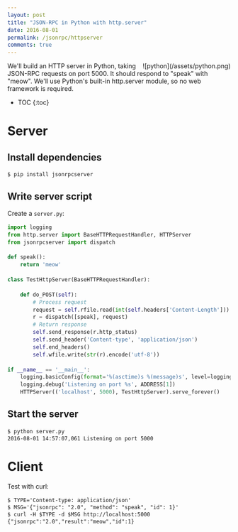 ```yaml
---
layout: post
title: "JSON-RPC in Python with http.server"
date: 2016-08-01
permalink: /jsonrpc/httpserver
comments: true
---
```

<div style="float: right" markdown="1">
![python](/assets/python.png)
</div>

We'll build an HTTP server in Python, taking JSON-RPC requests on port
5000. It should respond to "speak" with "meow". We'll use Python's built-in
http.server module, so no web framework is required. 

* TOC
{:toc}

Server
======

Install dependencies
--------------------

```shell
$ pip install jsonrpcserver
```

Write server script
-------------------

Create a `server.py`:

```python
import logging
from http.server import BaseHTTPRequestHandler, HTTPServer
from jsonrpcserver import dispatch

def speak():
    return 'meow'

class TestHttpServer(BaseHTTPRequestHandler):

    def do_POST(self):
        # Process request
        request = self.rfile.read(int(self.headers['Content-Length'])).decode('utf-8')
        r = dispatch([speak], request)
        # Return response
        self.send_response(r.http_status)
        self.send_header('Content-type', 'application/json')
        self.end_headers()
        self.wfile.write(str(r).encode('utf-8'))

if __name__ == '__main__':
    logging.basicConfig(format='%(asctime)s %(message)s', level=logging.DEBUG)
    logging.debug('Listening on port %s', ADDRESS[1])
    HTTPServer(('localhost', 5000), TestHttpServer).serve_forever()
```

Start the server
----------------

```shell
$ python server.py
2016-08-01 14:57:07,061 Listening on port 5000
```

Client
======

Test with curl:

```shell
$ TYPE='Content-type: application/json'
$ MSG='{"jsonrpc": "2.0", "method": "speak", "id": 1}'
$ curl -H $TYPE -d $MSG http://localhost:5000
{"jsonrpc":"2.0","result":"meow","id":1}
```
